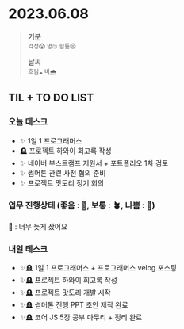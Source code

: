 # 2023.06.08

> **기분**  
> `걱정😱` `멍🙄` `힘듦😫`
>
> **날씨**  
> `흐림☁️` `비🌧️`

## TIL + TO DO LIST

### 오늘 테스크

- ✨ 1일 1 프로그래머스
- 🪦 프로젝트 하와이 회고록 작성
- ✨ 네이버 부스트캠프 지원서 + 포트폴리오 1차 검토
- ✨ 썸머톤 관련 사전 협의 준비
- ✨ 프로젝트 맛도리 정기 회의

### 업무 진행상태 (좋음 : 🌾, 보통 : 🪴, 나쁨 : 🌿)

🌿 : 너무 늦게 잤어요

### 내일 테스크

- ✨🪦 1일 1 프로그래머스 + 프로그래머스 velog 포스팅
- ✨🪦 프로젝트 하와이 회고록 작성
- ✨🪦 프로젝트 맛도리 개발 시작
- ✨🪦 썸머톤 진행 PPT 초안 제작 완료
- ✨🪦 코어 JS 5장 공부 마무리 + 정리 완료
